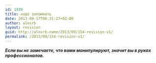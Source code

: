 ```yaml
---
id: 1938
title: надо запомнить
date: 2013-09-17T06:31:27+02:00
author: alexrb
layout: revision
guid: http://alexrb.name/2013/09/154-revision-v1/
permalink: /2013/09/154-revision-v1/
---
```

_**Если вы не замечаете, что вами манипулируют, значит вы в руках  
профессионалов.**_
